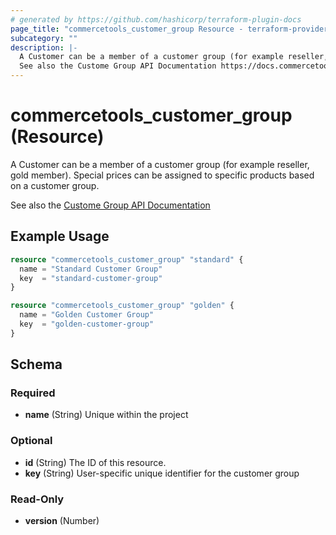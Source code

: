 ```yaml
---
# generated by https://github.com/hashicorp/terraform-plugin-docs
page_title: "commercetools_customer_group Resource - terraform-provider-commercetools"
subcategory: ""
description: |-
  A Customer can be a member of a customer group (for example reseller, gold member). Special prices can be assigned to specific products based on a customer group.
  See also the Custome Group API Documentation https://docs.commercetools.com/api/projects/customerGroups
---
```


# commercetools_customer_group (Resource)

A Customer can be a member of a customer group (for example reseller, gold member). Special prices can be assigned to specific products based on a customer group.

See also the [Custome Group API Documentation](https://docs.commercetools.com/api/projects/customerGroups)

## Example Usage

```terraform
resource "commercetools_customer_group" "standard" {
  name = "Standard Customer Group"
  key  = "standard-customer-group"
}

resource "commercetools_customer_group" "golden" {
  name = "Golden Customer Group"
  key  = "golden-customer-group"
}
```

<!-- schema generated by tfplugindocs -->
## Schema

### Required

- **name** (String) Unique within the project

### Optional

- **id** (String) The ID of this resource.
- **key** (String) User-specific unique identifier for the customer group

### Read-Only

- **version** (Number)


